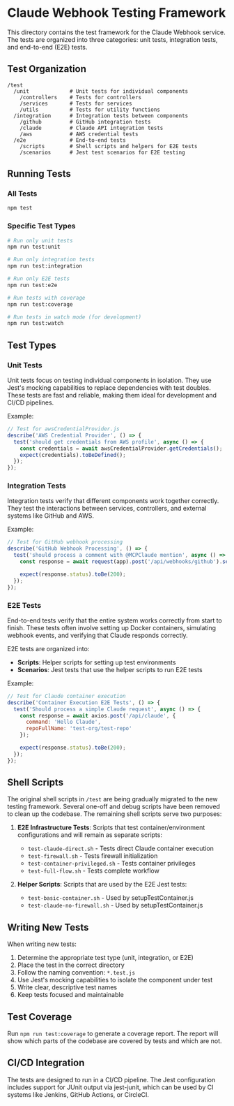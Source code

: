 # Claude Webhook Testing Framework

This directory contains the test framework for the Claude Webhook service. The tests are organized into three categories: unit tests, integration tests, and end-to-end (E2E) tests.

## Test Organization

```
/test
  /unit             # Unit tests for individual components
    /controllers    # Tests for controllers
    /services       # Tests for services
    /utils          # Tests for utility functions
  /integration      # Integration tests between components
    /github         # GitHub integration tests
    /claude         # Claude API integration tests
    /aws            # AWS credential tests
  /e2e              # End-to-end tests
    /scripts        # Shell scripts and helpers for E2E tests
    /scenarios      # Jest test scenarios for E2E testing
```

## Running Tests

### All Tests

```bash
npm test
```

### Specific Test Types

```bash
# Run only unit tests
npm run test:unit

# Run only integration tests
npm run test:integration

# Run only E2E tests
npm run test:e2e

# Run tests with coverage
npm run test:coverage

# Run tests in watch mode (for development)
npm run test:watch
```

## Test Types

### Unit Tests

Unit tests focus on testing individual components in isolation. They use Jest's mocking capabilities to replace dependencies with test doubles. These tests are fast and reliable, making them ideal for development and CI/CD pipelines.

Example:

```javascript
// Test for awsCredentialProvider.js
describe('AWS Credential Provider', () => {
  test('should get credentials from AWS profile', async () => {
    const credentials = await awsCredentialProvider.getCredentials();
    expect(credentials).toBeDefined();
  });
});
```

### Integration Tests

Integration tests verify that different components work together correctly. They test the interactions between services, controllers, and external systems like GitHub and AWS.

Example:

```javascript
// Test for GitHub webhook processing
describe('GitHub Webhook Processing', () => {
  test('should process a comment with @MCPClaude mention', async () => {
    const response = await request(app).post('/api/webhooks/github').send(webhookPayload);

    expect(response.status).toBe(200);
  });
});
```

### E2E Tests

End-to-end tests verify that the entire system works correctly from start to finish. These tests often involve setting up Docker containers, simulating webhook events, and verifying that Claude responds correctly.

E2E tests are organized into:

- **Scripts**: Helper scripts for setting up test environments
- **Scenarios**: Jest tests that use the helper scripts to run E2E tests

Example:

```javascript
// Test for Claude container execution
describe('Container Execution E2E Tests', () => {
  test('Should process a simple Claude request', async () => {
    const response = await axios.post('/api/claude', {
      command: 'Hello Claude',
      repoFullName: 'test-org/test-repo'
    });

    expect(response.status).toBe(200);
  });
});
```

## Shell Scripts

The original shell scripts in `/test` are being gradually migrated to the new testing framework. Several one-off and debug scripts have been removed to clean up the codebase. The remaining shell scripts serve two purposes:

1. **E2E Infrastructure Tests**: Scripts that test container/environment configurations and will remain as separate scripts:

   - `test-claude-direct.sh` - Tests direct Claude container execution
   - `test-firewall.sh` - Tests firewall initialization
   - `test-container-privileged.sh` - Tests container privileges
   - `test-full-flow.sh` - Tests complete workflow

2. **Helper Scripts**: Scripts that are used by the E2E Jest tests:
   - `test-basic-container.sh` - Used by setupTestContainer.js
   - `test-claude-no-firewall.sh` - Used by setupTestContainer.js

## Writing New Tests

When writing new tests:

1. Determine the appropriate test type (unit, integration, or E2E)
2. Place the test in the correct directory
3. Follow the naming convention: `*.test.js`
4. Use Jest's mocking capabilities to isolate the component under test
5. Write clear, descriptive test names
6. Keep tests focused and maintainable

## Test Coverage

Run `npm run test:coverage` to generate a coverage report. The report will show which parts of the codebase are covered by tests and which are not.

## CI/CD Integration

The tests are designed to run in a CI/CD pipeline. The Jest configuration includes support for JUnit output via jest-junit, which can be used by CI systems like Jenkins, GitHub Actions, or CircleCI.
